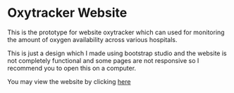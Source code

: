 # Oxytracker Website
This is the prototype for website oxytracker which can used for monitoring the amount of oxygen availability across various hospitals.

This is just a design which I made using bootstrap studio and the website is not completely functional and some pages are not responsive so I recommend you to open this on a computer.

You may view the website by clicking [here](https://www.youtube.com/)

